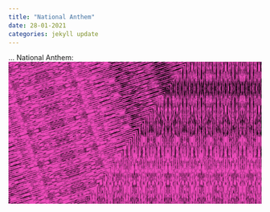```yaml
---
title: "National Anthem"
date: 28-01-2021
categories: jekyll update
---
```

... National Anthem:
[![2021](/img/hey.png)](https://www.youtube.com/embed/hTzRliW3iFs?controls=0)

